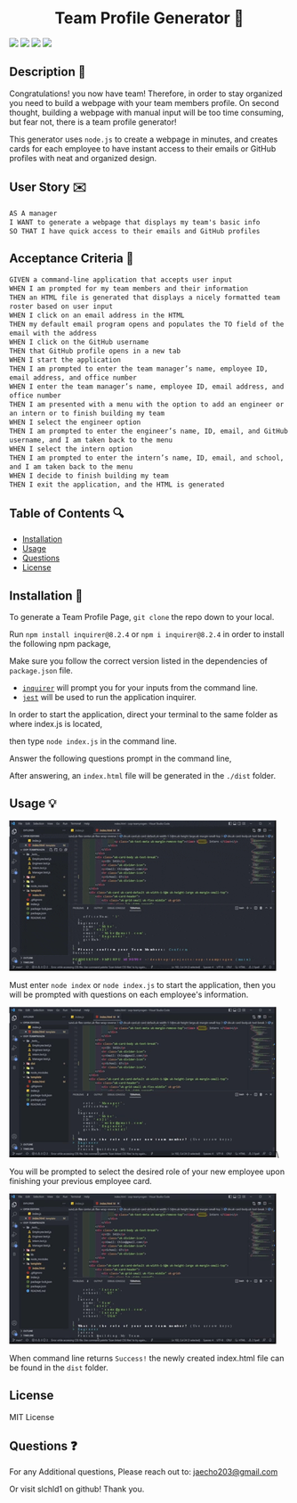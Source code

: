 <h1 align="center">Team Profile Generator 📠</h1>
<p>
    <img src="https://img.shields.io/github/repo-size/slchld1/OOP-TeamProGen" />
    <img src="https://img.shields.io/github/languages/top/slchld1/OOP-TeamProGen"  />
    <img src="https://img.shields.io/github/last-commit/slchld1/OOP-TeamProGen" />
    <img src="https://img.shields.io/badge/license-MIT-brightgreen"/>
</p>

## Description 💾
Congratulations! you now have team! Therefore, in order to stay organized you need to build a webpage with your team members profile. On second thought, building a webpage with manual input will be too time consuming, but fear not, there is a team profile generator!

This generator uses `node.js` to create a webpage in minutes, and creates cards for each employee to have instant access to their emails or GitHub profiles with neat and organized design.
## User Story ✉️
~~~
AS A manager
I WANT to generate a webpage that displays my team's basic info
SO THAT I have quick access to their emails and GitHub profiles
~~~
## Acceptance Criteria 📩
~~~
GIVEN a command-line application that accepts user input
WHEN I am prompted for my team members and their information
THEN an HTML file is generated that displays a nicely formatted team roster based on user input
WHEN I click on an email address in the HTML
THEN my default email program opens and populates the TO field of the email with the address
WHEN I click on the GitHub username
THEN that GitHub profile opens in a new tab
WHEN I start the application
THEN I am prompted to enter the team manager’s name, employee ID, email address, and office number
WHEN I enter the team manager’s name, employee ID, email address, and office number
THEN I am presented with a menu with the option to add an engineer or an intern or to finish building my team
WHEN I select the engineer option
THEN I am prompted to enter the engineer’s name, ID, email, and GitHub username, and I am taken back to the menu
WHEN I select the intern option
THEN I am prompted to enter the intern’s name, ID, email, and school, and I am taken back to the menu
WHEN I decide to finish building my team
THEN I exit the application, and the HTML is generated
~~~
## Table of Contents 🔍
* [Installation](#installation-)
* [Usage](#usage-)
* [Questions](#questions-)
* [License](#license)
## Installation 🔨
To generate a Team Profile Page, `git clone` the repo down to your local.

Run `npm install inquirer@8.2.4` or `npm i inquirer@8.2.4` in order to install the following npm package,

Make sure you follow the correct version listed in the dependencies of `package.json` file.

* [`inquirer`](https://www.npmjs.com/package/inquirer) will prompt you for your inputs from the command line.
* [`jest`](https://www.npmjs.com/package/jest) will be used to run the application inquirer.

In order to start the application, direct your terminal to the same folder as where index.js is located,

then type `node index.js` in the command line.

Answer the following questions prompt in the command line,

After answering, an `index.html` file will be generated in the `./dist` folder.
## Usage 💡
![Gif demo of Team-Profile-Generator](/oop_gif1.gif)

Must enter `node index` or `node index.js` to start the application, then you will be prompted with questions on each employee's information.

![Gif demo of Team-Profile-Generator](/oop_gif2.gif)\

You will be prompted to select the desired role of your new employee upon finishing your previous employee card.

![Gif demo of Team-Profile-Generator](/oop_gif3.gif)

When command line returns `Success!` the newly created index.html file can be found in the `dist` folder.

## License
MIT License


## Questions ❓

For any Additional questions, Please reach out to: jaecho203@gmail.com

Or visit slchld1 on github! Thank you.
